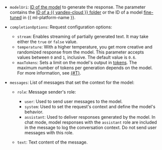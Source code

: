 * `modelUri`: [ID of the model](../../../yandexgpt/concepts/models.md) to generate the response. The parameter contains the [ID of a {{ yandex-cloud }} folder](../../../resource-manager/operations/folder/get-id.md) or the ID of a model [fine-tuned](../../../yandexgpt/tutorials/yagpt-tuning.md) in {{ ml-platform-name }}.
* `completionOptions`: Request configuration options:

   * `stream`: Enables streaming of partially generated text. It may take either the `true` or `false` value.
   * `temperature`: With a higher temperature, you get more creative and randomized response from the model. This parameter accepts values between `0` and `1`, inclusive. The default value is `0.6`.
   * `maxTokens`: Sets a limit on the model's output in [tokens](../../../yandexgpt/concepts/tokens.md). The maximum number of tokens per generation depends on the model. For more information, see [{#T}](../../../yandexgpt/concepts/limits.md).

* `messages`: List of messages that set the context for the model:

   * `role`: Message sender's role:

      * `user`: Used to send user messages to the model.
      * `system`: Used to set the request's context and define the model's behavior.
      * `assistant`: Used to deliver responses generated by the model. In chat mode, model responses with the `assistant` role are included in the message to log the conversation context. Do not send user messages with this role.

   * `text`: Text content of the message.